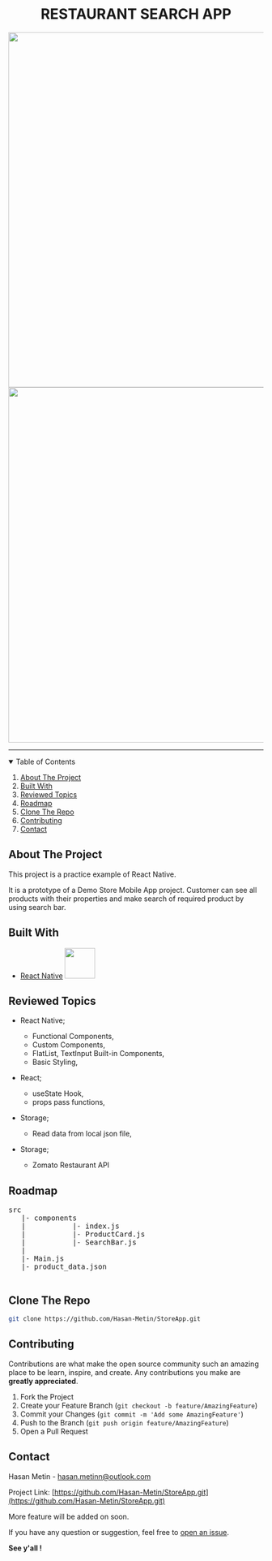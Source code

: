 

  <h1 align="center">RESTAURANT SEARCH APP</h1>
<p align="center" >
<img src="./gifs/GalaxyS10.gif"  height="700"  />
<img src="./gifs/Iphone12.gif"  height="700"  />
</p>
<hr/>

<!-- TABLE OF CONTENTS -->
<details open="open">
  <summary>Table of Contents</summary>
  <ol>
    <li><a href="#about-the-project">About The Project</a></li>
    <li><a href="#built-with">Built With</a></li>
    <li><a href="#reviewed-topics">Reviewed Topics</a></li>
    <li><a href="#roadmap">Roadmap</a></li>
    <li><a href="#clone-the-repo">Clone The Repo</a></li>
    <li><a href="#contributing">Contributing</a></li>
    <li><a href="#contact">Contact</a></li>
    
  </ol>
</details>



<!-- ABOUT THE PROJECT -->
## About The Project
This project is a practice example of React Native.

It is a prototype of a Demo Store Mobile App project. Customer can see all products with their properties and make search of required product by using search bar.


## Built With

* [React Native](https://reactnative.dev/) <img height=60px src="https://img.icons8.com/color/72/react-native.png"> 

## Reviewed Topics

* React Native;
    - Functional Components,
    - Custom Components,
    - FlatList, TextInput Built-in Components,
    - Basic Styling,
    
 * React;
    - useState Hook,
    - props pass functions,
    
 * Storage;
    - Read data from local json file,
    
 * Storage;
    - Zomato Restaurant API


## Roadmap
<pre>
src
   |- components
   |           |- index.js
   |           |- ProductCard.js
   |           |- SearchBar.js
   |
   |- Main.js
   |- product_data.json
   
</pre>


## Clone The Repo
   ```sh
   git clone https://github.com/Hasan-Metin/StoreApp.git
   ```

## Contributing

Contributions are what make the open source community such an amazing place to be learn, inspire, and create. Any contributions you make are **greatly appreciated**.

1. Fork the Project
2. Create your Feature Branch (`git checkout -b feature/AmazingFeature`)
3. Commit your Changes (`git commit -m 'Add some AmazingFeature'`)
4. Push to the Branch (`git push origin feature/AmazingFeature`)
5. Open a Pull Request


## Contact

Hasan Metin - <a href="mailto: hasan.metinn@outlook.com">hasan.metinn@outlook.com</a>

Project Link: [https://github.com/Hasan-Metin/StoreApp.git](https://github.com/Hasan-Metin/StoreApp.git)



<!-- ACKNOWLEDGEMENTS -->
More feature will be added on soon.

If you have any question or suggestion, feel free to [open an issue](https://github.com/Hasan-Metin/StoreApp/issues).

**See y'all !**

